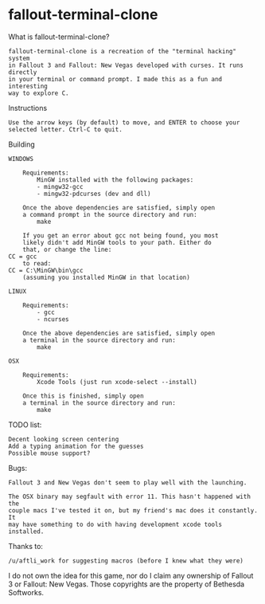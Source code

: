 # fallout-terminal-clone
What is fallout-terminal-clone?
	
	fallout-terminal-clone is a recreation of the "terminal hacking" system
	in Fallout 3 and Fallout: New Vegas developed with curses. It runs directly
    in your terminal or command prompt. I made this as a fun and interesting
    way to explore C.
	
Instructions

	Use the arrow keys (by default) to move, and ENTER to choose your selected letter. Ctrl-C to quit.

Building

	WINDOWS

		Requirements:
            MinGW installed with the following packages:
			- mingw32-gcc
            - mingw32-pdcurses (dev and dll)

		Once the above dependencies are satisfied, simply open 
		a command prompt in the source directory and run:
            make

        If you get an error about gcc not being found, you most
        likely didn't add MinGW tools to your path. Either do
        that, or change the line:
    CC = gcc
        to read:
    CC = C:\MinGW\bin\gcc
        (assuming you installed MinGW in that location)

	LINUX

		Requirements:
			- gcc
			- ncurses

		Once the above dependencies are satisfied, simply open 
		a terminal in the source directory and run:
            make
		
	OSX
		
		Requirements:
			Xcode Tools (just run xcode-select --install)
		
		Once this is finished, simply open 
		a terminal in the source directory and run:
            make


TODO list:

    Decent looking screen centering
    Add a typing animation for the guesses
	Possible mouse support?


Bugs:

    Fallout 3 and New Vegas don't seem to play well with the launching.

    The OSX binary may segfault with error 11. This hasn't happened with the
    couple macs I've tested it on, but my friend's mac does it constantly. It
    may have something to do with having development xcode tools installed.    

Thanks to:

    /u/aftli_work for suggesting macros (before I knew what they were)


I do not own the idea for this game, nor do I claim any ownership
of Fallout 3 or Fallout: New Vegas. Those copyrights are the 
property of Bethesda Softworks.
